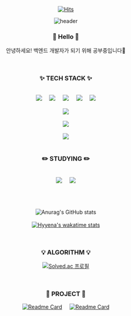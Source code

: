 <!--
**Hyyena/Hyyena** is a ✨ _special_ ✨ repository because its `README.md` (this file) appears on your GitHub profile.

Here are some ideas to get you started:

- 🔭 I’m currently working on ...
- 🌱 I’m currently learning ...
- 👯 I’m looking to collaborate on ...
- 🤔 I’m looking for help with ...
- 💬 Ask me about ...
- 📫 How to reach me: ...
- 😄 Pronouns: ...
- ⚡ Fun fact: ...
-->

<div align="center">
  
[![Hits](https://hits.seeyoufarm.com/api/count/incr/badge.svg?url=https%3A%2F%2Fgithub.com%2FHyyena&count_bg=%23937DC2&title_bg=%23C689C6&icon=github.svg&icon_color=%23E7E7E7&title=Hits&edge_flat=false)](https://hits.seeyoufarm.com)
  
![header](https://capsule-render.vercel.app/api?type=waving&color=auto&height=300&section=header&text=Hyeonwoo%20Cheon&fontSize=90&animation=twinkling)

### 👋 Hello 👋

안녕하세요! 백엔드 개발자가 되기 위해 공부중입니다💪
  
  
</br>

### ✨ TECH STACK ✨

</br>

<img src="https://img.shields.io/badge/Python-3776AB?style=for-the-badge&logo=Python&logoColor=white"/>
&nbsp;
&nbsp;
<img src="https://img.shields.io/badge/Java-007396?style=for-the-badge&logo=Java&logoColor=white"/>
&nbsp;
&nbsp;
<img src="https://img.shields.io/badge/JavaScript-F7DF1E?style=for-the-badge&logo=JavaScript&logoColor=white"/>
&nbsp;
&nbsp;
<img src="https://img.shields.io/badge/HTML5-E34F26?style=for-the-badge&logo=HTML5&logoColor=white"/>
&nbsp;
&nbsp;
<img src="https://img.shields.io/badge/CSS3-1572B6?style=for-the-badge&logo=CSS3&logoColor=white"/>

</br>
</br>

<img src="https://img.shields.io/badge/Node.js-339933?style=for-the-badge&logo=Node.js&logoColor=white"/>

</br>
</br>

<img src="https://img.shields.io/badge/MongoDB-47A248?style=for-the-badge&logo=MongoDB&logoColor=white"/>

</br>
</br>

<img src="https://img.shields.io/badge/PyTorch-EE4C2C?style=for-the-badge&logo=PyTorch&logoColor=white"/>

</br>
</br>

### ✏️ STUDYING ✏️

</br>

<img src="https://img.shields.io/badge/Java-007396?style=for-the-badge&logo=Java&logoColor=white"/>
&nbsp;
&nbsp;
<img src="https://img.shields.io/badge/Spring-6DB33F?style=for-the-badge&logo=Spring&logoColor=white"/>

</br>
</br>
</br>
</br>

![Anurag's GitHub stats](https://github-readme-stats.vercel.app/api?username=Hyyena&show_icons=true&theme=cobalt&count_private=true)
</br>
</br>
[![Hyyena's wakatime stats](https://github-readme-stats.vercel.app/api/wakatime?username=Hyyena&theme=cobalt)](https://github.com/anuraghazra/github-readme-stats)
<!-- &nbsp;
&nbsp;
[![Top Langs](https://github-readme-stats.vercel.app/api/top-langs/?username=Hyyena&layout=compact&langs_count=8&theme=cobalt)](https://github.com/anuraghazra/github-readme-stats) -->

</br>

### 💡 ALGORITHM 💡

[![Solved.ac
프로필](http://mazassumnida.wtf/api/v2/generate_badge?boj=sjtxm11)](https://solved.ac/sjtxm11)

</br>

### 🎉 PROJECT 🎉

[![Readme Card](https://github-readme-stats.vercel.app/api/pin/?username=AIHub-Cinemaster&repo=movie-recommendation-web-back&theme=radical)](https://github.com/anuraghazra/github-readme-stats)
&nbsp;
&nbsp;
[![Readme Card](https://github-readme-stats.vercel.app/api/pin/?username=AIHub-Cinemaster&repo=movie-recommendation-python-deploy&theme=radical)](https://github.com/anuraghazra/github-readme-stats)

</div>

